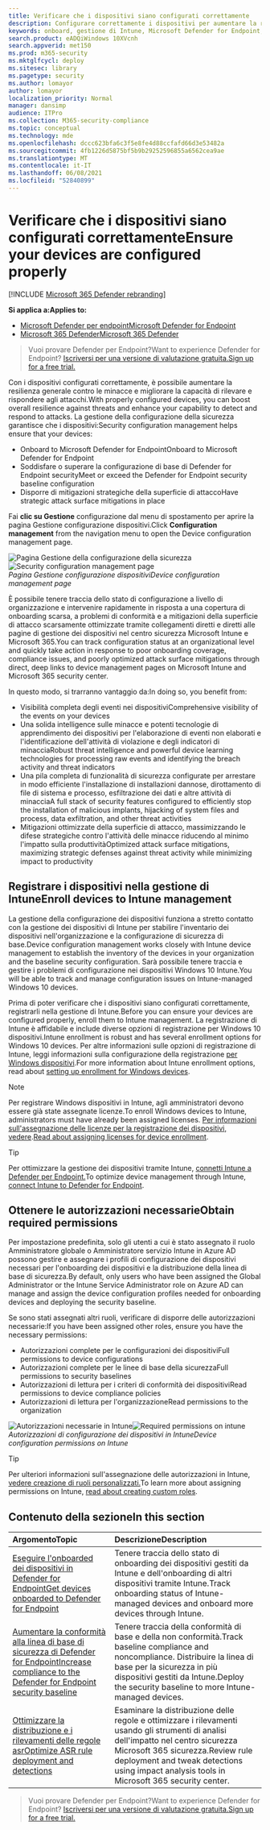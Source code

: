```yaml
---
title: Verificare che i dispositivi siano configurati correttamente
description: Configurare correttamente i dispositivi per aumentare la resilienza generale contro le minacce e migliorare la capacità di rilevare e rispondere agli attacchi.
keywords: onboard, gestione di Intune, Microsoft Defender for Endpoint, Microsoft Defender, Windows Defender, riduzione della superficie di attacco, ASR, baseline di sicurezza
search.product: eADQiWindows 10XVcnh
search.appverid: met150
ms.prod: m365-security
ms.mktglfcycl: deploy
ms.sitesec: library
ms.pagetype: security
ms.author: lomayor
author: lomayor
localization_priority: Normal
manager: dansimp
audience: ITPro
ms.collection: M365-security-compliance
ms.topic: conceptual
ms.technology: mde
ms.openlocfilehash: dccc623bfa6c3f5e8fe4d88ccfafd66d3e53482a
ms.sourcegitcommit: 4fb1226d5875bf5b9b29252596855a6562cea9ae
ms.translationtype: MT
ms.contentlocale: it-IT
ms.lasthandoff: 06/08/2021
ms.locfileid: "52840899"
---
```

# <a name="ensure-your-devices-are-configured-properly"></a><span data-ttu-id="daa1e-104">Verificare che i dispositivi siano configurati correttamente</span><span class="sxs-lookup"><span data-stu-id="daa1e-104">Ensure your devices are configured properly</span></span>

[!INCLUDE [Microsoft 365 Defender rebranding](../../includes/microsoft-defender.md)]

<span data-ttu-id="daa1e-105">**Si applica a:**</span><span class="sxs-lookup"><span data-stu-id="daa1e-105">**Applies to:**</span></span>
- [<span data-ttu-id="daa1e-106">Microsoft Defender per endpoint</span><span class="sxs-lookup"><span data-stu-id="daa1e-106">Microsoft Defender for Endpoint</span></span>](https://go.microsoft.com/fwlink/p/?linkid=2154037)
- [<span data-ttu-id="daa1e-107">Microsoft 365 Defender</span><span class="sxs-lookup"><span data-stu-id="daa1e-107">Microsoft 365 Defender</span></span>](https://go.microsoft.com/fwlink/?linkid=2118804)

><span data-ttu-id="daa1e-108">Vuoi provare Defender per Endpoint?</span><span class="sxs-lookup"><span data-stu-id="daa1e-108">Want to experience Defender for Endpoint?</span></span> [<span data-ttu-id="daa1e-109">Iscriversi per una versione di valutazione gratuita.</span><span class="sxs-lookup"><span data-stu-id="daa1e-109">Sign up for a free trial.</span></span>](https://www.microsoft.com/microsoft-365/windows/microsoft-defender-atp?ocid=docs-wdatp-onboardconfigure-abovefoldlink)

<span data-ttu-id="daa1e-110">Con i dispositivi configurati correttamente, è possibile aumentare la resilienza generale contro le minacce e migliorare la capacità di rilevare e rispondere agli attacchi.</span><span class="sxs-lookup"><span data-stu-id="daa1e-110">With properly configured devices, you can boost overall resilience against threats and enhance your capability to detect and respond to attacks.</span></span> <span data-ttu-id="daa1e-111">La gestione della configurazione della sicurezza garantisce che i dispositivi:</span><span class="sxs-lookup"><span data-stu-id="daa1e-111">Security configuration management helps ensure that your devices:</span></span>

- <span data-ttu-id="daa1e-112">Onboard to Microsoft Defender for Endpoint</span><span class="sxs-lookup"><span data-stu-id="daa1e-112">Onboard to Microsoft Defender for Endpoint</span></span>
- <span data-ttu-id="daa1e-113">Soddisfare o superare la configurazione di base di Defender for Endpoint security</span><span class="sxs-lookup"><span data-stu-id="daa1e-113">Meet or exceed the Defender for Endpoint security baseline configuration</span></span>
- <span data-ttu-id="daa1e-114">Disporre di mitigazioni strategiche della superficie di attacco</span><span class="sxs-lookup"><span data-stu-id="daa1e-114">Have strategic attack surface mitigations in place</span></span>

<span data-ttu-id="daa1e-115">Fai **clic su Gestione** configurazione dal menu di spostamento per aprire la pagina Gestione configurazione dispositivi.</span><span class="sxs-lookup"><span data-stu-id="daa1e-115">Click **Configuration management** from the navigation menu to open the Device configuration management page.</span></span>

<span data-ttu-id="daa1e-116">![Pagina Gestione della configurazione della sicurezza](images/secconmgmt_main.png)</span><span class="sxs-lookup"><span data-stu-id="daa1e-116">![Security configuration management page](images/secconmgmt_main.png)</span></span><br>
<span data-ttu-id="daa1e-117">*Pagina Gestione configurazione dispositivi*</span><span class="sxs-lookup"><span data-stu-id="daa1e-117">*Device configuration management page*</span></span>

<span data-ttu-id="daa1e-118">È possibile tenere traccia dello stato di configurazione a livello di organizzazione e intervenire rapidamente in risposta a una copertura di onboarding scarsa, a problemi di conformità e a mitigazioni della superficie di attacco scarsamente ottimizzate tramite collegamenti diretti e diretti alle pagine di gestione dei dispositivi nel centro sicurezza Microsoft Intune e Microsoft 365.</span><span class="sxs-lookup"><span data-stu-id="daa1e-118">You can track configuration status at an organizational level and quickly take action in response to poor onboarding coverage, compliance issues, and poorly optimized attack surface mitigations through direct, deep links to device management pages on Microsoft Intune and Microsoft 365 security center.</span></span>

<span data-ttu-id="daa1e-119">In questo modo, si trarranno vantaggio da:</span><span class="sxs-lookup"><span data-stu-id="daa1e-119">In doing so, you benefit from:</span></span>
- <span data-ttu-id="daa1e-120">Visibilità completa degli eventi nei dispositivi</span><span class="sxs-lookup"><span data-stu-id="daa1e-120">Comprehensive visibility of the events on your devices</span></span>
- <span data-ttu-id="daa1e-121">Una solida intelligence sulle minacce e potenti tecnologie di apprendimento dei dispositivi per l'elaborazione di eventi non elaborati e l'identificazione dell'attività di violazione e degli indicatori di minaccia</span><span class="sxs-lookup"><span data-stu-id="daa1e-121">Robust threat intelligence and powerful device learning technologies for processing raw events and identifying the breach activity and threat indicators</span></span>
- <span data-ttu-id="daa1e-122">Una pila completa di funzionalità di sicurezza configurate per arrestare in modo efficiente l'installazione di installazioni dannose, dirottamento di file di sistema e processo, esfiltrazione dei dati e altre attività di minaccia</span><span class="sxs-lookup"><span data-stu-id="daa1e-122">A full stack of security features configured to efficiently stop the installation of malicious implants, hijacking of system files and process, data exfiltration, and other threat activities</span></span>
- <span data-ttu-id="daa1e-123">Mitigazioni ottimizzate della superficie di attacco, massimizzando le difese strategiche contro l'attività delle minacce riducendo al minimo l'impatto sulla produttività</span><span class="sxs-lookup"><span data-stu-id="daa1e-123">Optimized attack surface mitigations, maximizing strategic defenses against threat activity while minimizing impact to productivity</span></span>

## <a name="enroll-devices-to-intune-management"></a><span data-ttu-id="daa1e-124">Registrare i dispositivi nella gestione di Intune</span><span class="sxs-lookup"><span data-stu-id="daa1e-124">Enroll devices to Intune management</span></span>

<span data-ttu-id="daa1e-125">La gestione della configurazione dei dispositivi funziona a stretto contatto con la gestione dei dispositivi di Intune per stabilire l'inventario dei dispositivi nell'organizzazione e la configurazione di sicurezza di base.</span><span class="sxs-lookup"><span data-stu-id="daa1e-125">Device configuration management works closely with Intune device management to establish the inventory of the devices in your organization and the baseline security configuration.</span></span> <span data-ttu-id="daa1e-126">Sarà possibile tenere traccia e gestire i problemi di configurazione nei dispositivi Windows 10 Intune.</span><span class="sxs-lookup"><span data-stu-id="daa1e-126">You will be able to track and manage configuration issues on Intune-managed Windows 10 devices.</span></span>

<span data-ttu-id="daa1e-127">Prima di poter verificare che i dispositivi siano configurati correttamente, registrarli nella gestione di Intune.</span><span class="sxs-lookup"><span data-stu-id="daa1e-127">Before you can ensure your devices are configured properly, enroll them to Intune management.</span></span> <span data-ttu-id="daa1e-128">La registrazione di Intune è affidabile e include diverse opzioni di registrazione per Windows 10 dispositivi.</span><span class="sxs-lookup"><span data-stu-id="daa1e-128">Intune enrollment is robust and has several enrollment options for Windows 10 devices.</span></span> <span data-ttu-id="daa1e-129">Per altre informazioni sulle opzioni di registrazione di Intune, leggi informazioni sulla configurazione della registrazione [per Windows dispositivi](/intune/windows-enroll).</span><span class="sxs-lookup"><span data-stu-id="daa1e-129">For more information about Intune enrollment options, read about [setting up enrollment for Windows devices](/intune/windows-enroll).</span></span>

>[!NOTE]
><span data-ttu-id="daa1e-130">Per registrare Windows dispositivi in Intune, agli amministratori devono essere già state assegnate licenze.</span><span class="sxs-lookup"><span data-stu-id="daa1e-130">To enroll Windows devices to Intune, administrators must have already been assigned licenses.</span></span> <span data-ttu-id="daa1e-131">[Per informazioni sull'assegnazione delle licenze per la registrazione dei dispositivi, vedere](/intune/licenses-assign).</span><span class="sxs-lookup"><span data-stu-id="daa1e-131">[Read about assigning licenses for device enrollment](/intune/licenses-assign).</span></span>

>[!TIP] 
><span data-ttu-id="daa1e-132">Per ottimizzare la gestione dei dispositivi tramite Intune, [connetti Intune a Defender per Endpoint.](/intune/advanced-threat-protection#enable-windows-defender-atp-in-intune)</span><span class="sxs-lookup"><span data-stu-id="daa1e-132">To optimize device management through Intune, [connect Intune to Defender for Endpoint](/intune/advanced-threat-protection#enable-windows-defender-atp-in-intune).</span></span>

## <a name="obtain-required-permissions"></a><span data-ttu-id="daa1e-133">Ottenere le autorizzazioni necessarie</span><span class="sxs-lookup"><span data-stu-id="daa1e-133">Obtain required permissions</span></span>
<span data-ttu-id="daa1e-134">Per impostazione predefinita, solo gli utenti a cui è stato assegnato il ruolo Amministratore globale o Amministratore servizio Intune in Azure AD possono gestire e assegnare i profili di configurazione dei dispositivi necessari per l'onboarding dei dispositivi e la distribuzione della linea di base di sicurezza.</span><span class="sxs-lookup"><span data-stu-id="daa1e-134">By default, only users who have been assigned the Global Administrator or the Intune Service Administrator role on Azure AD can manage and assign the device configuration profiles needed for onboarding devices and deploying the security baseline.</span></span>

<span data-ttu-id="daa1e-135">Se sono stati assegnati altri ruoli, verificare di disporre delle autorizzazioni necessarie:</span><span class="sxs-lookup"><span data-stu-id="daa1e-135">If you have been assigned other roles, ensure you have the necessary permissions:</span></span>

- <span data-ttu-id="daa1e-136">Autorizzazioni complete per le configurazioni dei dispositivi</span><span class="sxs-lookup"><span data-stu-id="daa1e-136">Full permissions to device configurations</span></span>
- <span data-ttu-id="daa1e-137">Autorizzazioni complete per le linee di base della sicurezza</span><span class="sxs-lookup"><span data-stu-id="daa1e-137">Full permissions to security baselines</span></span>
- <span data-ttu-id="daa1e-138">Autorizzazioni di lettura per i criteri di conformità dei dispositivi</span><span class="sxs-lookup"><span data-stu-id="daa1e-138">Read permissions to device compliance policies</span></span>
- <span data-ttu-id="daa1e-139">Autorizzazioni di lettura per l'organizzazione</span><span class="sxs-lookup"><span data-stu-id="daa1e-139">Read permissions to the organization</span></span>

<span data-ttu-id="daa1e-140">![Autorizzazioni necessarie in Intune](images/secconmgmt_intune_permissions.png)</span><span class="sxs-lookup"><span data-stu-id="daa1e-140">![Required permissions on intune](images/secconmgmt_intune_permissions.png)</span></span><br>
<span data-ttu-id="daa1e-141">*Autorizzazioni di configurazione dei dispositivi in Intune*</span><span class="sxs-lookup"><span data-stu-id="daa1e-141">*Device configuration permissions on Intune*</span></span>

>[!TIP] 
><span data-ttu-id="daa1e-142">Per ulteriori informazioni sull'assegnazione delle autorizzazioni in Intune, [vedere creazione di ruoli personalizzati.](/intune/create-custom-role#to-create-a-custom-role)</span><span class="sxs-lookup"><span data-stu-id="daa1e-142">To learn more about assigning permissions on Intune, [read about creating custom roles](/intune/create-custom-role#to-create-a-custom-role).</span></span>

## <a name="in-this-section"></a><span data-ttu-id="daa1e-143">Contenuto della sezione</span><span class="sxs-lookup"><span data-stu-id="daa1e-143">In this section</span></span>
<span data-ttu-id="daa1e-144">Argomento</span><span class="sxs-lookup"><span data-stu-id="daa1e-144">Topic</span></span> | <span data-ttu-id="daa1e-145">Descrizione</span><span class="sxs-lookup"><span data-stu-id="daa1e-145">Description</span></span>
:---|:---
[<span data-ttu-id="daa1e-146">Eseguire l'onboarded dei dispositivi in Defender for Endpoint</span><span class="sxs-lookup"><span data-stu-id="daa1e-146">Get devices onboarded to Defender for Endpoint</span></span>](configure-machines-onboarding.md)| <span data-ttu-id="daa1e-147">Tenere traccia dello stato di onboarding dei dispositivi gestiti da Intune e dell'onboarding di altri dispositivi tramite Intune.</span><span class="sxs-lookup"><span data-stu-id="daa1e-147">Track onboarding status of Intune-managed devices and onboard more devices through Intune.</span></span> 
[<span data-ttu-id="daa1e-148">Aumentare la conformità alla linea di base di sicurezza di Defender for Endpoint</span><span class="sxs-lookup"><span data-stu-id="daa1e-148">Increase compliance to the Defender for Endpoint security baseline</span></span>](configure-machines-security-baseline.md) | <span data-ttu-id="daa1e-149">Tenere traccia della conformità di base e della non conformità.</span><span class="sxs-lookup"><span data-stu-id="daa1e-149">Track baseline compliance and noncompliance.</span></span> <span data-ttu-id="daa1e-150">Distribuire la linea di base per la sicurezza in più dispositivi gestiti da Intune.</span><span class="sxs-lookup"><span data-stu-id="daa1e-150">Deploy the security baseline to more Intune-managed devices.</span></span>
[<span data-ttu-id="daa1e-151">Ottimizzare la distribuzione e i rilevamenti delle regole asr</span><span class="sxs-lookup"><span data-stu-id="daa1e-151">Optimize ASR rule deployment and detections</span></span>](configure-machines-asr.md) | <span data-ttu-id="daa1e-152">Esaminare la distribuzione delle regole e ottimizzare i rilevamenti usando gli strumenti di analisi dell'impatto nel centro sicurezza Microsoft 365 sicurezza.</span><span class="sxs-lookup"><span data-stu-id="daa1e-152">Review rule deployment and tweak detections using impact analysis tools in Microsoft 365 security center.</span></span>

><span data-ttu-id="daa1e-153">Vuoi provare Defender per Endpoint?</span><span class="sxs-lookup"><span data-stu-id="daa1e-153">Want to experience Defender for Endpoint?</span></span> [<span data-ttu-id="daa1e-154">Iscriversi per una versione di valutazione gratuita.</span><span class="sxs-lookup"><span data-stu-id="daa1e-154">Sign up for a free trial.</span></span>](https://www.microsoft.com/microsoft-365/windows/microsoft-defender-atp?ocid=docs-wdatp-onboardconfigure-belowfoldlink)
